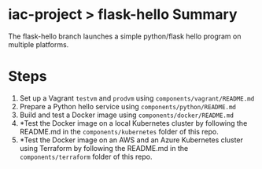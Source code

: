 # iac-project > flask-hello Summary

The flask-hello branch launches a simple python/flask hello program on multiple platforms.


# Steps
1. Set up a Vagrant `testvm` and `prodvm` using `components/vagrant/README.md`
1. Prepare a Python hello service using `components/python/README.md`
1. Build and test a Docker image using `components/docker/README.md`
1. *Test the Docker image on a local Kubernetes cluster by following the README.md in the `components/kubernetes` folder of this repo.
1. *Test the Docker image on an AWS and an Azure Kubernetes cluster using Terraform by following the README.md in the `components/terraform` folder of this repo.
